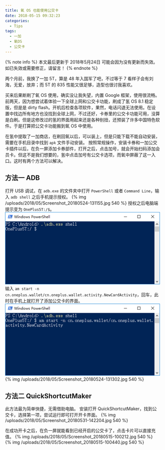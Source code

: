 ```yaml
---
title: 氧 OS 也能使用公交卡
date: 2018-05-15 09:32:23
categories:
  - Tips
tags:
  - 一加
  - 氧OS
  - 公交卡
---
```


{% note info %}
本文最后更新于 2018年5月24日 可能会因为没有更新而失效。如已失效或需要修正，请留言！
{% endnote %}

两个月前，我换了一加 5T，算是 48 年入国军了吧，不过等于 7 看样子会有刘海，无爱，放弃；而 5T 的 835 性能又很足够，造型也很讨我喜欢。

买来后果断刷了氧 OS 使用，确实没让我失望，内置 Google 框架，使用很流畅。前两天，因为想尝试着体验一下全球上网和公交卡功能，刷成了氢 OS 8.1 稳定版，但是是 dirty flash。开机后检查各项软件，果然，电话闪退无法使用。在设置中找边所有地方也没找到全球上网，不过还好，卡券里的公交卡功能可用，没算是白刷。但是这修改过的氢的界面用起来还是各种别扭，还预装了许多中国特色软件。于是打算把公交卡功能搬到氧 OS 中使用。

在氢中提取了一加商店，在刷回氧以后，可以装上，但是只能下载不能自动安装，需要在手机目录中找到 ``apk`` 文件手动安装。
按照常规操作，安装卡券和一加公交卡插件以后，在负一屏添加卡券部件，打开之后，点击加号，就会开始扫码添加会员卡。但这不是我们想要的，氢中点击加号有公交卡选项，而氧中屏蔽了这一入口。这时有两个方法可以解决。<!--more-->

## 方法一 ADB

打开 USB 调试，在 ``adb.exe`` 的文件夹中打开 ``PowerShell`` 或者 ``Command Line``，输入 ``adb shell`` 之后手机提示授权。
{% img /uploads/2018/05/Screenshot_20180524-131155.jpg 540 %}
授权之后电脑端提示变为 ``OnePlus5T:/$``。
![](/uploads/2018/05/adb.png)
输入 ``am start -n cn.oneplus.wallet/cn.oneplus.wallet.activity.NewCardActivity``，回车，此时在手机上就打开了添加公交卡的界面。
![](/uploads/2018/05/shell.png)
{% img /uploads/2018/05/Screenshot_20180524-131302.jpg 540 %}

## 方法二 QuickShortcutMaker

此方法最为简单快捷，无需借助电脑。
安装打开 QuickShortcutMaker，找到公交卡，选择第一项，尝试运行即可打开开卡界面。
{% img /uploads/2018/05/Screenshot_20180531-142204.jpg 540 %}

在成功开卡之后，在负一屏就能看到已经开启的公交卡了，点击卡片可以直接充值。
{% img /uploads/2018/05/Screenshot_20180515-100212.jpg 540 %}
{% img /uploads/2018/05/Screenshot_20180515-100440.jpg 540 %}

